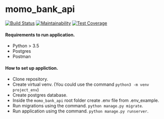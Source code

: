 # momo_bank_api
[![Build Status](https://travis-ci.org/tech-cent/momo_bank_api.svg?branch=dev)](https://travis-ci.org/tech-cent/momo_bank_api)
[![Maintainability](https://api.codeclimate.com/v1/badges/c268c405bdc2dd61a4be/maintainability)](https://codeclimate.com/github/tech-cent/momo_bank_api/maintainability)
[![Test Coverage](https://api.codeclimate.com/v1/badges/c268c405bdc2dd61a4be/test_coverage)](https://codeclimate.com/github/tech-cent/momo_bank_api/test_coverage)

#### Requirements to run application.
- Python > 3.5
- Postgres
- Postman

#### How to set up appliction.
- Clone repository.
- Create virtual venv. (You could use the command `python3 -m venv project_env`)
- Create postgres database.
- Inside the `momo_bank_api` root folder create .env file from .env_example.
- Run migrations using the command. `python manage.py migrate`.
- Run application using the command. `python manage.py runserver`.